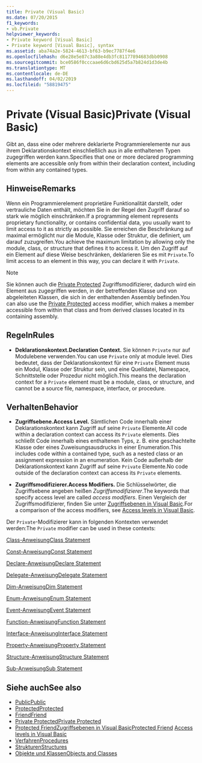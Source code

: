 ```yaml
---
title: Private (Visual Basic)
ms.date: 07/20/2015
f1_keywords:
- vb.Private
helpviewer_keywords:
- Private keyword [Visual Basic]
- Private keyword [Visual Basic], syntax
ms.assetid: aba74a2e-5824-4613-bf63-b9ec7787f4e6
ms.openlocfilehash: d6e28e5e87c3a88e4db3fc81177894683dbb0908
ms.sourcegitcommit: bce0586f0cccaae6d6cbd625d5a7b824d1d3de4b
ms.translationtype: MT
ms.contentlocale: de-DE
ms.lasthandoff: 04/02/2019
ms.locfileid: "58819475"
---
```

# <a name="private-visual-basic"></a><span data-ttu-id="3664f-102">Private (Visual Basic)</span><span class="sxs-lookup"><span data-stu-id="3664f-102">Private (Visual Basic)</span></span>
<span data-ttu-id="3664f-103">Gibt an, dass eine oder mehrere deklarierte Programmierelemente nur aus ihrem Deklarationskontext einschließlich aus in alle enthaltenen Typen zugegriffen werden kann.</span><span class="sxs-lookup"><span data-stu-id="3664f-103">Specifies that one or more declared programming elements are accessible only from within their declaration context, including from within any contained types.</span></span>  
  
## <a name="remarks"></a><span data-ttu-id="3664f-104">Hinweise</span><span class="sxs-lookup"><span data-stu-id="3664f-104">Remarks</span></span>  
 <span data-ttu-id="3664f-105">Wenn ein Programmierelement proprietäre Funktionalität darstellt, oder vertrauliche Daten enthält, möchten Sie in der Regel den Zugriff darauf so stark wie möglich einschränken.</span><span class="sxs-lookup"><span data-stu-id="3664f-105">If a programming element represents proprietary functionality, or contains confidential data, you usually want to limit access to it as strictly as possible.</span></span> <span data-ttu-id="3664f-106">Sie erreichen die Beschränkung auf maximal ermöglicht nur die Module, Klasse oder Struktur, die definiert, um darauf zuzugreifen.</span><span class="sxs-lookup"><span data-stu-id="3664f-106">You achieve the maximum limitation by allowing only the module, class, or structure that defines it to access it.</span></span> <span data-ttu-id="3664f-107">Um den Zugriff auf ein Element auf diese Weise beschränken, deklarieren Sie es mit `Private`.</span><span class="sxs-lookup"><span data-stu-id="3664f-107">To limit access to an element in this way, you can declare it with `Private`.</span></span>  

> [!NOTE]
> <span data-ttu-id="3664f-108">Sie können auch die [Private Protected](private-protected.md) Zugriffsmodifizierer, dadurch wird ein Element aus zugegriffen werden, in der betreffenden Klasse und von abgeleiteten Klassen, die sich in der enthaltenden Assembly befinden.</span><span class="sxs-lookup"><span data-stu-id="3664f-108">You can also use the [Private Protected](private-protected.md) access modifier, which makes a member accessible from within that class and from derived classes located in its containing assembly.</span></span>

## <a name="rules"></a><span data-ttu-id="3664f-109">Regeln</span><span class="sxs-lookup"><span data-stu-id="3664f-109">Rules</span></span>  

-   <span data-ttu-id="3664f-110">**Deklarationskontext.**</span><span class="sxs-lookup"><span data-stu-id="3664f-110">**Declaration Context.**</span></span> <span data-ttu-id="3664f-111">Sie können `Private` nur auf Modulebene verwenden.</span><span class="sxs-lookup"><span data-stu-id="3664f-111">You can use `Private` only at module level.</span></span> <span data-ttu-id="3664f-112">Dies bedeutet, dass der Deklarationskontext für eine `Private` Element muss ein Modul, Klasse oder Struktur sein, und eine Quelldatei, Namespace, Schnittstelle oder Prozedur nicht möglich.</span><span class="sxs-lookup"><span data-stu-id="3664f-112">This means the declaration context for a `Private` element must be a module, class, or structure, and cannot be a source file, namespace, interface, or procedure.</span></span>  
  
## <a name="behavior"></a><span data-ttu-id="3664f-113">Verhalten</span><span class="sxs-lookup"><span data-stu-id="3664f-113">Behavior</span></span>  
  
-   <span data-ttu-id="3664f-114">**Zugriffsebene.**</span><span class="sxs-lookup"><span data-stu-id="3664f-114">**Access Level.**</span></span> <span data-ttu-id="3664f-115">Sämtlichen Code innerhalb einer Deklarationskontext kann Zugriff auf seine `Private` Elemente.</span><span class="sxs-lookup"><span data-stu-id="3664f-115">All code within a declaration context can access its `Private` elements.</span></span> <span data-ttu-id="3664f-116">Dies schließt Code innerhalb eines enthaltenen Typs, z. B. eine geschachtelte Klasse oder eines Zuweisungsausdrucks in einer Enumeration.</span><span class="sxs-lookup"><span data-stu-id="3664f-116">This includes code within a contained type, such as a nested class or an assignment expression in an enumeration.</span></span> <span data-ttu-id="3664f-117">Kein Code außerhalb der Deklarationskontext kann Zugriff auf seine `Private` Elemente.</span><span class="sxs-lookup"><span data-stu-id="3664f-117">No code outside of the declaration context can access its `Private` elements.</span></span>  
  
-   <span data-ttu-id="3664f-118">**Zugriffsmodifizierer.**</span><span class="sxs-lookup"><span data-stu-id="3664f-118">**Access Modifiers.**</span></span> <span data-ttu-id="3664f-119">Die Schlüsselwörter, die Zugriffsebene angeben heißen *Zugriffsmodifizierer*.</span><span class="sxs-lookup"><span data-stu-id="3664f-119">The keywords that specify access level are called *access modifiers*.</span></span> <span data-ttu-id="3664f-120">Einen Vergleich der Zugriffsmodifizierer, finden Sie unter [Zugriffsebenen in Visual Basic](../../../visual-basic/programming-guide/language-features/declared-elements/access-levels.md).</span><span class="sxs-lookup"><span data-stu-id="3664f-120">For a comparison of the access modifiers, see [Access levels in Visual Basic](../../../visual-basic/programming-guide/language-features/declared-elements/access-levels.md).</span></span>  
  
 <span data-ttu-id="3664f-121">Der `Private`-Modifizierer kann in folgenden Kontexten verwendet werden:</span><span class="sxs-lookup"><span data-stu-id="3664f-121">The `Private` modifier can be used in these contexts:</span></span>  
  
 [<span data-ttu-id="3664f-122">Class-Anweisung</span><span class="sxs-lookup"><span data-stu-id="3664f-122">Class Statement</span></span>](../../../visual-basic/language-reference/statements/class-statement.md)  
  
 [<span data-ttu-id="3664f-123">Const-Anweisung</span><span class="sxs-lookup"><span data-stu-id="3664f-123">Const Statement</span></span>](../../../visual-basic/language-reference/statements/const-statement.md)  
  
 [<span data-ttu-id="3664f-124">Declare-Anweisung</span><span class="sxs-lookup"><span data-stu-id="3664f-124">Declare Statement</span></span>](../../../visual-basic/language-reference/statements/declare-statement.md)  
  
 [<span data-ttu-id="3664f-125">Delegate-Anweisung</span><span class="sxs-lookup"><span data-stu-id="3664f-125">Delegate Statement</span></span>](../../../visual-basic/language-reference/statements/delegate-statement.md)  
  
 [<span data-ttu-id="3664f-126">Dim-Anweisung</span><span class="sxs-lookup"><span data-stu-id="3664f-126">Dim Statement</span></span>](../../../visual-basic/language-reference/statements/dim-statement.md)  
  
 [<span data-ttu-id="3664f-127">Enum-Anweisung</span><span class="sxs-lookup"><span data-stu-id="3664f-127">Enum Statement</span></span>](../../../visual-basic/language-reference/statements/enum-statement.md)  
  
 [<span data-ttu-id="3664f-128">Event-Anweisung</span><span class="sxs-lookup"><span data-stu-id="3664f-128">Event Statement</span></span>](../../../visual-basic/language-reference/statements/event-statement.md)  
  
 [<span data-ttu-id="3664f-129">Function-Anweisung</span><span class="sxs-lookup"><span data-stu-id="3664f-129">Function Statement</span></span>](../../../visual-basic/language-reference/statements/function-statement.md)  
  
 [<span data-ttu-id="3664f-130">Interface-Anweisung</span><span class="sxs-lookup"><span data-stu-id="3664f-130">Interface Statement</span></span>](../../../visual-basic/language-reference/statements/interface-statement.md)  
  
 [<span data-ttu-id="3664f-131">Property-Anweisung</span><span class="sxs-lookup"><span data-stu-id="3664f-131">Property Statement</span></span>](../../../visual-basic/language-reference/statements/property-statement.md)  
  
 [<span data-ttu-id="3664f-132">Structure-Anweisung</span><span class="sxs-lookup"><span data-stu-id="3664f-132">Structure Statement</span></span>](../../../visual-basic/language-reference/statements/structure-statement.md)  
  
 [<span data-ttu-id="3664f-133">Sub-Anweisung</span><span class="sxs-lookup"><span data-stu-id="3664f-133">Sub Statement</span></span>](../../../visual-basic/language-reference/statements/sub-statement.md)  
  
## <a name="see-also"></a><span data-ttu-id="3664f-134">Siehe auch</span><span class="sxs-lookup"><span data-stu-id="3664f-134">See also</span></span>

- [<span data-ttu-id="3664f-135">Public</span><span class="sxs-lookup"><span data-stu-id="3664f-135">Public</span></span>](../../../visual-basic/language-reference/modifiers/public.md)
- [<span data-ttu-id="3664f-136">Protected</span><span class="sxs-lookup"><span data-stu-id="3664f-136">Protected</span></span>](../../../visual-basic/language-reference/modifiers/protected.md)
- [<span data-ttu-id="3664f-137">Friend</span><span class="sxs-lookup"><span data-stu-id="3664f-137">Friend</span></span>](../../../visual-basic/language-reference/modifiers/friend.md)
- [<span data-ttu-id="3664f-138">Private Protected</span><span class="sxs-lookup"><span data-stu-id="3664f-138">Private Protected</span></span>](./private-protected.md)
- <span data-ttu-id="3664f-139">[Protected Friend](./protected-friend.md)[Zugriffsebenen in Visual Basic](../../../visual-basic/programming-guide/language-features/declared-elements/access-levels.md)</span><span class="sxs-lookup"><span data-stu-id="3664f-139">[Protected Friend](./protected-friend.md)    [Access levels in Visual Basic](../../../visual-basic/programming-guide/language-features/declared-elements/access-levels.md)</span></span>
- [<span data-ttu-id="3664f-140">Verfahren</span><span class="sxs-lookup"><span data-stu-id="3664f-140">Procedures</span></span>](../../../visual-basic/programming-guide/language-features/procedures/index.md)
- [<span data-ttu-id="3664f-141">Strukturen</span><span class="sxs-lookup"><span data-stu-id="3664f-141">Structures</span></span>](../../../visual-basic/programming-guide/language-features/data-types/structures.md)
- [<span data-ttu-id="3664f-142">Objekte und Klassen</span><span class="sxs-lookup"><span data-stu-id="3664f-142">Objects and Classes</span></span>](../../../visual-basic/programming-guide/language-features/objects-and-classes/index.md)
